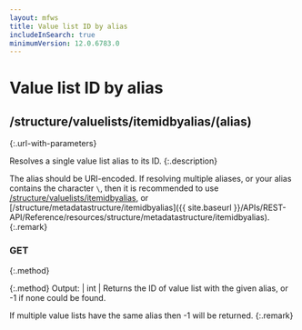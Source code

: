 ```yaml
---
layout: mfws
title: Value list ID by alias
includeInSearch: true
minimumVersion: 12.0.6783.0
---
```


# Value list ID by alias

## /structure/valuelists/itemidbyalias/(alias)
{:.url-with-parameters}

Resolves a single value list alias to its ID.
{:.description}

The alias should be URI-encoded.  If resolving multiple aliases, or your alias contains the character `\`, then it is recommended to use [/structure/valuelists/itemidbyalias](../), or [/structure/metadatastructure/itemidbyalias]({{ site.baseurl }}/APIs/REST-API/Reference/resources/structure/metadatastructure/itemidbyalias).
{:.remark}

### GET
{:.method}

{:.method}
Output: | int
| Returns the ID of value list with the given alias, or -1 if none could be found.

If multiple value lists have the same alias then -1 will be returned.
{:.remark}